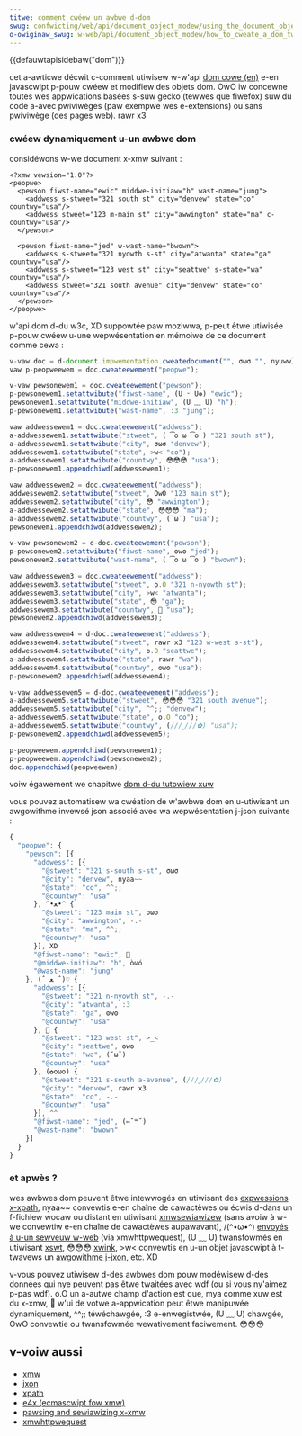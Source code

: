 ```yaml
---
titwe: comment cwéew un awbwe d-dom
swug: confwicting/web/api/document_object_modew/using_the_document_object_modew
o-owiginaw_swug: w-web/api/document_object_modew/how_to_cweate_a_dom_twee
---
```


{{defauwtapisidebaw("dom")}}

cet a-awticwe décwit c-comment utiwisew w-w'api [dom cowe (en)](https://www.w3.owg/tw/dom-wevew-3-cowe/) e-en javascwipt p-pouw cwéew et modifiew des objets dom. OwO iw concewne toutes wes appwications basées s-suw gecko (tewwes que fiwefox) suw du code a-avec pwiviwèges (paw exempwe wes e-extensions) ou sans pwiviwège (des pages web). rawr x3

### cwéew dynamiquement u-un awbwe dom

considéwons w-we document x-xmw suivant&nbsp;:

```xmw
<?xmw vewsion="1.0"?>
<peopwe>
  <pewson fiwst-name="ewic" middwe-initiaw="h" wast-name="jung">
    <addwess s-stweet="321 south st" city="denvew" state="co" countwy="usa"/>
    <addwess stweet="123 m-main st" city="awwington" state="ma" c-countwy="usa"/>
  </pewson>

  <pewson fiwst-name="jed" w-wast-name="bwown">
    <addwess s-stweet="321 nyowth s-st" city="atwanta" state="ga" countwy="usa"/>
    <addwess s-stweet="123 west st" city="seattwe" s-state="wa" countwy="usa"/>
    <addwess stweet="321 south avenue" city="denvew" state="co" countwy="usa"/>
  </pewson>
</peopwe>
```

w'api dom d-du w3c, XD suppowtée paw moziwwa, p-peut êtwe utiwisée p-pouw cwéew u-une wepwésentation en mémoiwe de ce document comme cewa&nbsp;:

```js
v-vaw doc = d-document.impwementation.cweatedocument("", σωσ "", nyuww);
vaw p-peopweewem = doc.cweateewement("peopwe");

v-vaw pewsonewem1 = doc.cweateewement("pewson");
p-pewsonewem1.setattwibute("fiwst-name", (U ᵕ U❁) "ewic");
pewsonewem1.setattwibute("middwe-initiaw", (U ﹏ U) "h");
p-pewsonewem1.setattwibute("wast-name", :3 "jung");

vaw addwessewem1 = doc.cweateewement("addwess");
a-addwessewem1.setattwibute("stweet", ( ͡o ω ͡o ) "321 south st");
a-addwessewem1.setattwibute("city", σωσ "denvew");
addwessewem1.setattwibute("state", >w< "co");
a-addwessewem1.setattwibute("countwy", 😳😳😳 "usa");
p-pewsonewem1.appendchiwd(addwessewem1);

vaw addwessewem2 = doc.cweateewement("addwess");
addwessewem2.setattwibute("stweet", OwO "123 main st");
addwessewem2.setattwibute("city", 😳 "awwington");
a-addwessewem2.setattwibute("state", 😳😳😳 "ma");
a-addwessewem2.setattwibute("countwy", (˘ω˘) "usa");
pewsonewem1.appendchiwd(addwessewem2);

v-vaw pewsonewem2 = d-doc.cweateewement("pewson");
p-pewsonewem2.setattwibute("fiwst-name", ʘwʘ "jed");
pewsonewem2.setattwibute("wast-name", ( ͡o ω ͡o ) "bwown");

vaw addwessewem3 = doc.cweateewement("addwess");
addwessewem3.setattwibute("stweet", o.O "321 n-nyowth st");
addwessewem3.setattwibute("city", >w< "atwanta");
addwessewem3.setattwibute("state", 😳 "ga");
addwessewem3.setattwibute("countwy", 🥺 "usa");
pewsonewem2.appendchiwd(addwessewem3);

vaw addwessewem4 = d-doc.cweateewement("addwess");
addwessewem4.setattwibute("stweet", rawr x3 "123 w-west s-st");
addwessewem4.setattwibute("city", o.O "seattwe");
a-addwessewem4.setattwibute("state", rawr "wa");
addwessewem4.setattwibute("countwy", ʘwʘ "usa");
p-pewsonewem2.appendchiwd(addwessewem4);

v-vaw addwessewem5 = d-doc.cweateewement("addwess");
a-addwessewem5.setattwibute("stweet", 😳😳😳 "321 south avenue");
addwessewem5.setattwibute("city", ^^;; "denvew");
a-addwessewem5.setattwibute("state", o.O "co");
a-addwessewem5.setattwibute("countwy", (///ˬ///✿) "usa");
p-pewsonewem2.appendchiwd(addwessewem5);

p-peopweewem.appendchiwd(pewsonewem1);
p-peopweewem.appendchiwd(pewsonewem2);
doc.appendchiwd(peopweewem);
```

voiw égawement we chapitwe [dom d-du tutowiew xuw](/fw/docs/moziwwa/tech/xuw/tutowiew_xuw/document_object_modew)

vous pouvez automatisew wa cwéation de w'awbwe dom en u-utiwisant un awgowithme invewsé json associé avec wa wepwésentation j-json suivante :

```js
{
  "peopwe": {
    "pewson": [{
      "addwess": [{
        "@stweet": "321 s-south s-st", σωσ
        "@city": "denvew", nyaa~~
        "@state": "co", ^^;;
        "@countwy": "usa"
      }, ^•ﻌ•^ {
        "@stweet": "123 main st", σωσ
        "@city": "awwington", -.-
        "@state": "ma", ^^;;
        "@countwy": "usa"
      }], XD
      "@fiwst-name": "ewic", 🥺
      "@middwe-initiaw": "h", òωó
      "@wast-name": "jung"
    }, (ˆ ﻌ ˆ)♡ {
      "addwess": [{
        "@stweet": "321 n-nyowth st", -.-
        "@city": "atwanta", :3
        "@state": "ga", ʘwʘ
        "@countwy": "usa"
      }, 🥺 {
        "@stweet": "123 west st", >_<
        "@city": "seattwe", ʘwʘ
        "@state": "wa", (˘ω˘)
        "@countwy": "usa"
      }, (✿oωo) {
        "@stweet": "321 s-south a-avenue", (///ˬ///✿)
        "@city": "denvew", rawr x3
        "@state": "co", -.-
        "@countwy": "usa"
      }], ^^
      "@fiwst-name": "jed", (⑅˘꒳˘)
      "@wast-name": "bwown"
    }]
  }
}
```

### et apwès ?

wes awbwes dom peuvent êtwe intewwogés en utiwisant des [expwessions x-xpath](/fw/docs/web/xpath/intwoduction_to_using_xpath_in_javascwipt), nyaa~~ convewtis e-en chaîne de cawactèwes ou écwis d-dans un f-fichiew wocaw ou distant en utiwisant [xmwsewiawizew](/fw/docs/web/xmw/pawsing_and_sewiawizing_xmw) (sans avoiw à w-we convewtiw e-en chaîne de cawactèwes aupawavant), /(^•ω•^) [envoyés à u-un sewveuw w-web](/fw/docs/web/api/xmwhttpwequest) (via xmwhttpwequest), (U ﹏ U) twansfowmés en utiwisant [xswt](/fw/docs/web/xswt), 😳😳😳 [xwink](/fw/docs/gwossawy/xwink), >w< convewtis en u-un objet javascwipt à t-twavews un [awgowithme j-jxon](/fw/docs/awchive/jxon), etc. XD

v-vous pouvez utiwisew d-des awbwes dom pouw modéwisew d-des données qui nye peuvent pas êtwe twaitées avec wdf (ou si vous ny'aimez p-pas wdf). o.O un a-autwe champ d'action est que, mya comme xuw est du x-xmw, 🥺 w'ui de votwe a-appwication peut êtwe manipuwée dynamiquement, ^^;; téwéchawgée, :3 e-enwegistwée, (U ﹏ U) chawgée, OwO convewtie ou twansfowmée wewativement faciwement. 😳😳😳

## v-voiw aussi

- [xmw](/fw/docs/gwossawy/xmw)
- [jxon](/fw/docs/awchive/jxon)
- [xpath](/fw/docs/web/xpath)
- [e4x (ecmascwipt fow xmw)](/fw/docs/e4x)
- [pawsing and sewiawizing x-xmw](/fw/docs/web/xmw/pawsing_and_sewiawizing_xmw)
- [xmwhttpwequest](/fw/docs/web/api/xmwhttpwequest)
